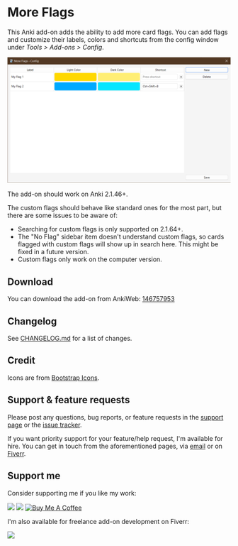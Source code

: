 # More Flags

This Anki add-on adds the ability to add more card flags. You can add flags and customize their labels, colors and shortcuts from the config window under _Tools > Add-ons > Config_.

![config window](images/config.png)

The add-on should work on Anki 2.1.46+.

The custom flags should behave like standard ones for the most part, but there are some issues to be aware of:

-   Searching for custom flags is only supported on 2.1.64+.
-   The "No Flag" sidebar item doesn't understand custom flags, so cards flagged with custom flags will show up in search here. This might be fixed in a future version.
-   Custom flags only work on the computer version.

## Download

You can download the add-on from AnkiWeb: [146757953](https://ankiweb.net/shared/info/146757953)

## Changelog

See [CHANGELOG.md](CHANGELOG.md) for a list of changes.

## Credit

Icons are from [Bootstrap Icons](https://getbootstrap.com/).

## Support & feature requests

Please post any questions, bug reports, or feature requests in the [support page](https://forums.ankiweb.net/t/more-flags-add-flags-with-custom-names-and-colors/33661) or the [issue tracker](https://github.com/abdnh/anki-more-flags/issues).

If you want priority support for your feature/help request, I'm available for hire.
You can get in touch from the aforementioned pages, via [email](mailto:abdo@abdnh.net) or on [Fiverr](https://www.fiverr.com/abd_nh).

## Support me

Consider supporting me if you like my work:

<a href="https://github.com/sponsors/abdnh"><img height='36' src="https://i.imgur.com/dAgtzcC.png"></a>
<a href="https://www.patreon.com/abdnh"><img height='36' src="https://i.imgur.com/mZBGpZ1.png"></a>
<a href="https://www.buymeacoffee.com/abdnh" target="_blank"><img src="https://cdn.buymeacoffee.com/buttons/v2/default-blue.png" alt="Buy Me A Coffee" style="height: 36px" ></a>

I'm also available for freelance add-on development on Fiverr:

<a href="https://www.fiverr.com/abd_nh/develop-an-anki-addon"><img height='36' src="https://i.imgur.com/0meG4dk.png"></a>
